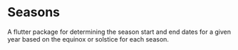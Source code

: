 # Seasons

A flutter package for determining the season start and end dates for a given year based on the equinox or solstice for each season.
